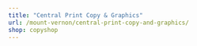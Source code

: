 ```yaml
---
title: "Central Print Copy & Graphics"
url: /mount-vernon/central-print-copy-and-graphics/
shop: copyshop
---
```

